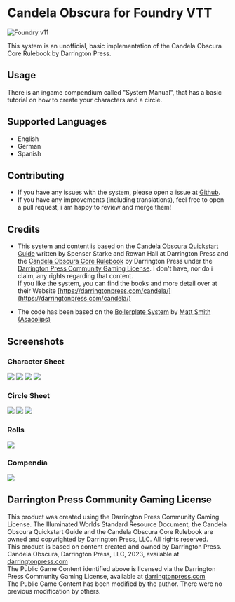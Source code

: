 # Candela Obscura for Foundry VTT

![Foundry v11](https://img.shields.io/badge/foundry-v11-green)

This system is an unofficial, basic implementation of the Candela Obscura Core Rulebook by Darrington Press.

## Usage

There is an ingame compendium called "System Manual", that has a basic tutorial on how to create your characters and a circle.

## Supported Languages

- English
- German
- Spanish

## Contributing

- If you have any issues with the system, please open a issue at [Github](https://github.com/ceriath/candela-fvtt).
- If you have any improvements (including translations), feel free to open a pull request, i am happy to review and merge them!

## Credits

- This system and content is based on the [Candela Obscura Quickstart Guide](https://darringtonpress.com/candela/) written by Spenser Starke and Rowan Hall at Darrington Press and the [Candela Obscura Core Rulebook](https://darringtonpress.com/candela/) by Darrington Press under the [Darrington Press Community Gaming License](https://darringtonpress.com/license/). I don't have, nor do i claim, any rights regarding that content.  
If you like the system, you can find the books and more detail over at their Website [https://darringtonpress.com/candela/](https://darringtonpress.com/candela/)

- The code has been based on the [Boilerplate System](https://gitlab.com/asacolips-projects/foundry-mods/boilerplate) by [Matt Smith (Asacolips)](https://github.com/asacolips) 

## Screenshots

### Character Sheet

![](screenshots/character-actions.png)
![](screenshots/character-abilities.png)
![](screenshots/character-biography.png)
![](screenshots/character-gear.png)

### Circle Sheet

![](screenshots/circle-abilities.png)
![](screenshots/circle-members.png)
![](screenshots/circle-illumination.png)

### Rolls

![](screenshots/roll.png)

### Compendia

![](screenshots/compendia-abilities.png)

## Darrington Press Community Gaming License
This product was created using the Darrington Press Community Gaming License. The Illuminated Worlds Standard Resource Document, the Candela Obscura Quickstart Guide and the Candela Obscura Core Rulebook are owned and copyrighted by Darrington Press, LLC. All rights reserved.  
This product is based on content created and owned by Darrington Press. Candela Obscura, Darrington Press, LLC, 2023, available at [darringtonpress.com](https://darringtonpress.com)  
The Public Game Content identified above is licensed via the Darrington Press Community Gaming License, available at [darringtonpress.com](https://darringtonpress.com)  
The Public Game Content has been modified by the author. There were no previous modification by others.